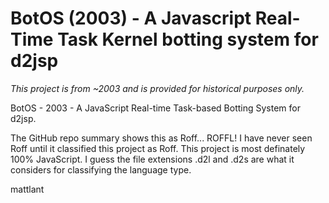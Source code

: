 # BotOS (2003) - A Javascript Real-Time Task Kernel botting system for d2jsp

_This project is from ~2003 and is provided for historical purposes only._

BotOS - 2003 - A JavaScript Real-time Task-based Botting System for d2jsp.

The GitHub repo summary shows this as Roff... ROFFL! I have never seen Roff until it classified this project as Roff. This project is most definately 100% JavaScript. I guess the file extensions .d2l and .d2s are what it considers for classifying the language type.

mattlant
